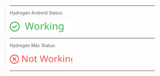 <!-- SVGs for Status -->
[w]: https://raw.githubusercontent.com/FRX397/GitHub-Markdown/main/blockquotes/badge/dark-theme/working.svg

[n]: https://raw.githubusercontent.com/FRX397/GitHub-Markdown/main/blockquotes/badge/dark-theme/Nw.svg

> ___

> Hydrogen Android Status:
>
> ![w]

> ___

> Hydrogen Mac Status:
>
> ![n]

> ___ 

